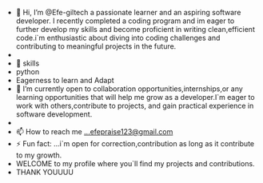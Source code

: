 - 👋 Hi, I’m @Efe-giltech a passionate learner and an aspiring software developer. I recently completed a coding program and im eager to further develop my skills and become proficient in writing clean,efficient code.i`m enthusiastic about diving into coding challenges and contributing to meaningful projects in the future.
-  
- 👀 skills
- python
- Eagerness to learn and Adapt 
- 🌱 I’m currently open to collaboration opportunities,internships,or any learning opportunities that will help me grow as a developer.I`m eager to work with others,contribute to projects, and gain practical experience in software development.
- 
- 📫 How to reach me ...efepraise123@gmail.com
- ⚡ Fun fact: ...i`m open for correction,contribution as long as it contribute to my growth.
- WELCOME to my profile where you`ll find my projects and contributions.
- THANK YOUUUU

<!---
Efe-giltech/Efe-giltech is a ✨ special ✨ repository because its `README.md` (this file) appears on your GitHub profile.
You can click the Preview link to take a look at your changes.
--->
